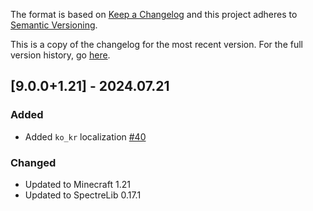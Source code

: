The format is based on [Keep a Changelog](http://keepachangelog.com/en/1.0.0/) and this project adheres to [Semantic Versioning](http://semver.org/spec/v2.0.0.html).

This is a copy of the changelog for the most recent version. For the full version history, go [here](https://github.com/illusivesoulworks/charmofundying/blob/1.21.x/CHANGELOG.md).

## [9.0.0+1.21] - 2024.07.21
### Added
- Added `ko_kr` localization [#40](https://github.com/illusivesoulworks/charmofundying/pull/40)
### Changed
- Updated to Minecraft 1.21
- Updated to SpectreLib 0.17.1
